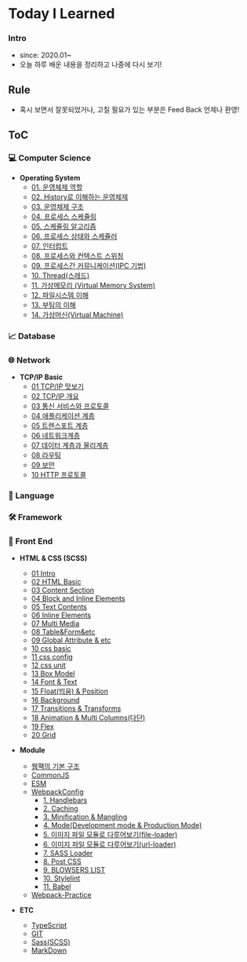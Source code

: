 # Today I Learned

### Intro

* since: 2020.01~
* 오늘 하루 배운 내용을 정리하고 나중에 다시 보기!

## Rule

* 혹시 보면서 잘못되었거나, 고칠 필요가 있는 부분은 Feed Back 언제나 환영! 

## ToC

### 💻 Computer Science

* **Operating System**
  * [01. 운영체제 역할](https://github.com/minhee0327/gitbook/blob/master/operatingsystem/01_.md)
  * [02. History로 이해하는 운영체제](https://github.com/minhee0327/gitbook/blob/master/operatingsystem/02_-history.md)
  * [03. 운영체제 구조](https://github.com/minhee0327/gitbook/blob/master/operatingsystem/03_.md)
  * [04. 프로세스 스케쥴링](https://github.com/minhee0327/gitbook/blob/master/operatingsystem/04_.md)
  * [05. 스케쥴링 알고리즘](https://github.com/minhee0327/gitbook/blob/master/operatingsystem/05_.md)
  * [06. 프로세스 상태와 스케쥴러](https://github.com/minhee0327/gitbook/blob/master/operatingsystem/06_.md)
  * [07. 인터럽트](https://github.com/minhee0327/gitbook/blob/master/operatingsystem/07_.md)
  * [08. 프로세스와 컨텍스트 스위칭](https://github.com/minhee0327/gitbook/blob/master/operatingsystem/08_.md)
  * [09. 프로세스간 커뮤니케이션\(IPC 기법\)](https://github.com/minhee0327/gitbook/blob/master/operatingsystem/09_.md)
  * [10. Thread\(스레드\)](https://github.com/minhee0327/gitbook/blob/master/operatingsystem/10_thread.md)
  * [11. 가상메모리 \(Virtual Memory System\)](https://github.com/minhee0327/gitbook/blob/master/operatingsystem/11_.md)
  * [12. 파일시스템 이해](https://github.com/minhee0327/gitbook/blob/master/operatingsystem/12_.md)
  * [13. 부팅의 이해](https://github.com/minhee0327/gitbook/blob/master/operatingsystem/13_.md)
  * [14. 가상머신\(Virtual Machine\)](https://github.com/minhee0327/gitbook/blob/master/operatingsystem/14_.md)

### 📈 Database

### 🌐 Network

* **TCP/IP Basic**
  * [01 TCP/IP 맛보기](https://github.com/minhee0327/gitbook/blob/master/tcp-and-ip-basic/01_.md)
  * [02 TCP/IP 개요](https://github.com/minhee0327/gitbook/blob/master/tcp-and-ip-basic/02_tcp_ip.md)
  * [03 통신 서비스와 프로토콜](https://github.com/minhee0327/gitbook/blob/master/tcp-and-ip-basic/03_.md)
  * [04 애플리케이션 계층](https://github.com/minhee0327/gitbook/blob/master/tcp-and-ip-basic/04_.md)
  * [05 트렌스포트 계층](https://github.com/minhee0327/gitbook/blob/master/tcp-and-ip-basic/05_.md)
  * [06 네트워크계층](https://github.com/minhee0327/gitbook/blob/master/tcp-and-ip-basic/06_.md)
  * [07 데이터 계층과 물리계층](https://github.com/minhee0327/gitbook/blob/master/tcp-and-ip-basic/07_.md)
  * [08 라우팅](https://github.com/minhee0327/gitbook/blob/master/tcp-and-ip-basic/08_.md)
  * [09 보안](https://github.com/minhee0327/gitbook/blob/master/tcp-and-ip-basic/09_.md)
  * [10 HTTP 프로토콜](https://github.com/minhee0327/gitbook/blob/master/tcp-and-ip-basic/10_http.md)

### 🏴 Language

### 🛠️ Framework

### 🐥 Front End

* **HTML & CSS \(SCSS\)**

  * [01 Intro](https://github.com/minhee0327/gitbook/blob/master/html-and-css/01_intro.md)
  * [02 HTML Basic](https://github.com/minhee0327/gitbook/blob/master/html-and-css/02_basic.md)
  * [03 Content Section](https://github.com/minhee0327/gitbook/blob/master/html-and-css/03_content-sectioning.md)
  * [04 Block and Inline Elements](https://github.com/minhee0327/gitbook/blob/master/html-and-css/04_block-and-inline-elements.md)
  * [05 Text Contents](https://github.com/minhee0327/gitbook/blob/master/html-and-css/05_text-contents.md)
  * [06 Inline Elements](https://github.com/minhee0327/gitbook/blob/master/html-and-css/06_inline-elements.md)
  * [07 Multi Media](https://github.com/minhee0327/gitbook/blob/master/html-and-css/07_multimedia.md)
  * [08 Table&Form&etc](https://github.com/minhee0327/gitbook/blob/master/html-and-css/08_table-and-form-and-etc.md)
  * [09 Global Attribute & etc](https://github.com/minhee0327/gitbook/blob/master/html-and-css/09_global-attribute-and-etc.md)
  * [10 css basic](https://github.com/minhee0327/gitbook/blob/master/html-and-css/10_css-basic.md)
  * [11 css config](https://github.com/minhee0327/gitbook/blob/master/html-and-css/11_css-config.md)
  * [12 css unit](https://github.com/minhee0327/gitbook/blob/master/html-and-css/12_css-unit.md)
  * [13 Box Model](https://github.com/minhee0327/gitbook/blob/master/html-and-css/13_boxmodel.md)
  * [14 Font & Text](https://github.com/minhee0327/gitbook/blob/master/html-and-css/14_font-and-text.md)
  * [15 Float\(띄움\) & Position](https://github.com/minhee0327/gitbook/blob/master/html-and-css/15_float-and-position.md)
  * [16 Background](https://github.com/minhee0327/gitbook/blob/master/html-and-css/16_background.md)
  * [17 Transitions & Transforms](https://github.com/minhee0327/gitbook/blob/master/html-and-css/17_transition-and-transforms.md)
  * [18 Animation & Multi Columns\(다단\)](https://github.com/minhee0327/gitbook/blob/master/html-and-css/18_animation.md)
  * [19 Flex](https://github.com/minhee0327/gitbook/blob/master/html-and-css/19_flex.md)
  * [20 Grid](https://github.com/minhee0327/gitbook/blob/master/html-and-css/19_grid.md)

* **Module**
  * [웹팩의 기본 구조](https://github.com/minhee0327/gitbook/blob/master/module/webpack-basicstructure.md)
  * [CommonJS](https://github.com/minhee0327/gitbook/blob/master/module/commonjs.md)
  * [ESM](https://github.com/minhee0327/gitbook/blob/master/module/esm.md)
  * [WebpackConfig](https://github.com/minhee0327/gitbook/blob/master/module/webpackconfig/README.md)
    * [1. Handlebars](https://github.com/minhee0327/gitbook/blob/master/module/webpackconfig/01_handlebars.md)
    * [2. Caching](https://github.com/minhee0327/gitbook/blob/master/module/webpackconfig/02_caching.md)
    * [3. Minification & Mangling](https://github.com/minhee0327/gitbook/blob/master/module/webpackconfig/03_minification-and-mangling.md)
    * [4. Mode\(Development mode & Production Mode\)](https://github.com/minhee0327/gitbook/blob/master/module/webpackconfig/04_mode.md)
    * [5. 이미지 파일 모듈로 다루어보기\(file-loader\)](https://github.com/minhee0327/gitbook/blob/master/module/webpackconfig/05_file-loader.md)
    * [6. 이미지 파일 모듈로 다루어보기\(url-loader\)](https://github.com/minhee0327/gitbook/blob/master/module/webpackconfig/06_url-loader.md)
    * [7. SASS Loader](https://github.com/minhee0327/gitbook/blob/master/module/webpackconfig/07_sass-loader.md)
    * [8. Post CSS](https://github.com/minhee0327/gitbook/blob/master/module/webpackconfig/08_post-css.md)
    * [9. BLOWSERS LIST](https://github.com/minhee0327/gitbook/blob/master/module/webpackconfig/09_blowsers-list.md)
    * [10. Stylelint](https://github.com/minhee0327/gitbook/blob/master/module/webpackconfig/10_stylelint.md)
    * [11. Babel](https://github.com/minhee0327/gitbook/blob/master/module/webpackconfig/11_babel.md)
  * [Webpack-Practice](https://github.com/minhee0327/gitbook/blob/master/module/webpack-loader-and-plugin.md)
* **ETC**
  * [TypeScript](https://github.com/minhee0327/gitbook/blob/master/typescript.md)
  * [GIT](https://github.com/minhee0327/gitbook/blob/master/git.md)
  * [Sass\(SCSS\)](https://github.com/minhee0327/gitbook/blob/master/scss.md)
  * [MarkDown](https://github.com/minhee0327/gitbook/blob/master/mark-down.md)




